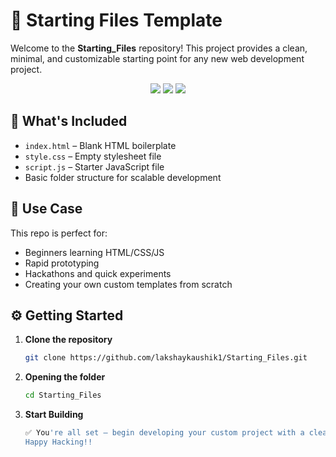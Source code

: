 # 🚀 Starting Files Template

Welcome to the **Starting_Files** repository! This project provides a clean, minimal, and customizable starting point for any new web development project.

<div align="center">

  <img src="https://img.shields.io/badge/HTML5-E34F26?style=for-the-badge&logo=html5&logoColor=white" />
  <img src="https://img.shields.io/badge/CSS3-1572B6?style=for-the-badge&logo=css3&logoColor=white" />
  <img src="https://img.shields.io/badge/JavaScript-F7DF1E?style=for-the-badge&logo=javascript&logoColor=black" />

</div>

## 📂 What's Included

- `index.html` – Blank HTML boilerplate  
- `style.css` – Empty stylesheet file  
- `script.js` – Starter JavaScript file  
- Basic folder structure for scalable development  

## 🧰 Use Case

This repo is perfect for:
- Beginners learning HTML/CSS/JS  
- Rapid prototyping  
- Hackathons and quick experiments  
- Creating your own custom templates from scratch

## ⚙️ Getting Started

1. **Clone the repository**
   ```bash
   git clone https://github.com/lakshaykaushik1/Starting_Files.git
   ```
2. **Opening the folder**
   ```bash
   cd Starting_Files
   ```
3. **Start Building**
   ```bash
   ✅ You're all set — begin developing your custom project with a clean, organized foundation.
   Happy Hacking!!
   ```
